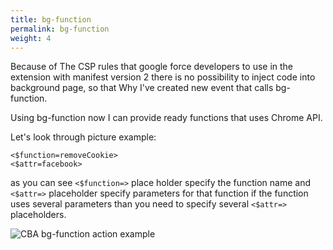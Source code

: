 ```yaml
---
title: bg-function
permalink: bg-function
weight: 4
---
```


Because of The CSP rules that google force developers to use in the extension with manifest version 2 there is no possibility to inject code into background page, so that Why I've created new event that calls bg-function. 

Using bg-function now I can provide ready functions that uses Chrome API. 

Let's look through picture example:
```
<$function=removeCookie>
<$attr=facebook>
```
as you can see `<$function=>` place holder specify the function name and `<$attr=>` placeholder specify parameters for that function if the function uses several parameters than you need to specify several `<$attr=>` placeholders. 

![CBA bg-function action example](/images/extension/actions/bg-function.jpg)
